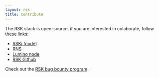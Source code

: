 ```yaml
---
layout: rsk
title: Contribute
---
```


The RSK stack is open-source, if you are interested in colaborate, follow these links:

- [RSKj (node)](/rsk/node/contribute)
- [RNS](https://github.com/rnsdomains/rnsips)
- [Lumino node](/rif/lumino/node/contribute)
- [RSK Github](https://github.com/rsksmart)

Check out the [RSK bug bounty program](/contribute/bug-bounty-program).
